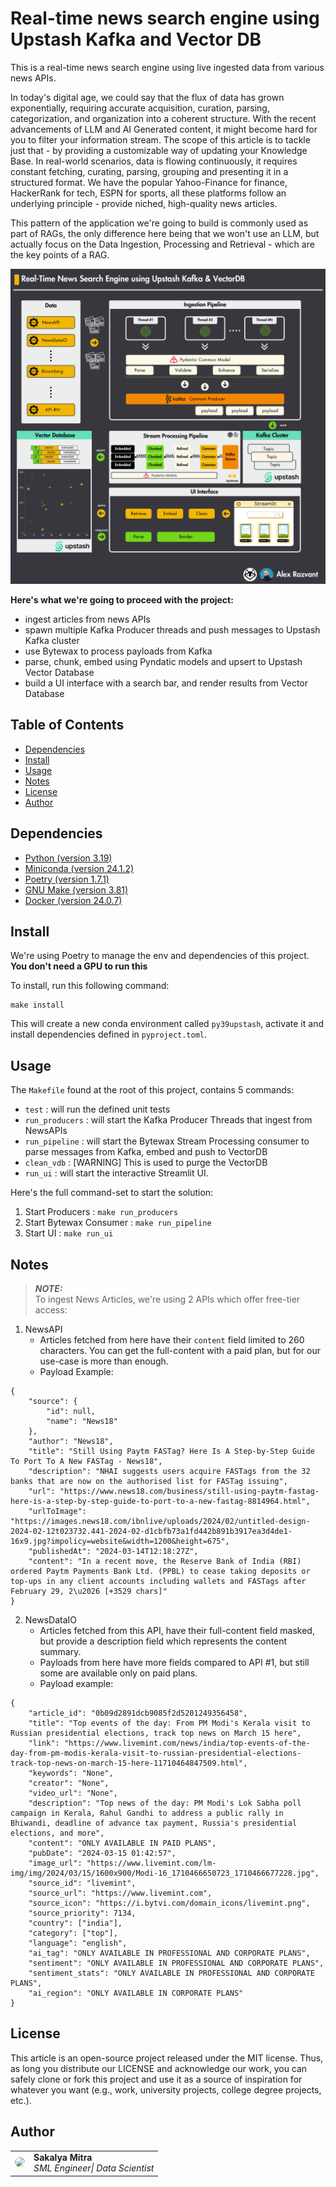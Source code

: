 # Real-time news search engine using Upstash Kafka and Vector DB

This is a real-time news search engine using live ingested data from various news APIs.

In today's digital age, we could say that the flux of data has grown exponentially, requiring accurate acquisition, curation, parsing, categorization, and organization into a coherent structure. With the recent advancements of LLM and AI Generated content, it might become hard for you to filter your information stream. The scope of this article is to tackle just that - by providing a customizable way of updating your Knowledge Base. In real-world scenarios, data is flowing continuously, it requires constant fetching, curating, parsing, grouping and presenting it in a structured format.
We have the popular Yahoo-Finance for finance, HackerRank for tech, ESPN for sports, all these platforms follow an underlying principle - provide niched, high-quality news articles.

This pattern of the application we're going to build is commonly used as part of RAGs, the only difference here being that we won't use an LLM, but actually focus on the Data Ingestion, Processing and Retrieval  - which are the key points of a RAG. 


![Architecture](./media/upstash_news_search_engine_system_architecture.png)

<b>Here's what we're going to proceed with the project: </b>
- ingest articles from news APIs
- spawn multiple Kafka Producer threads and push messages to Upstash Kafka cluster
- use Bytewax to process payloads from Kafka
- parse, chunk, embed using Pyndatic models and upsert to Upstash Vector Database
- build a UI interface with a search bar, and render results from Vector Database

## Table of Contents

- [Dependencies](#dependencies)
- [Install](#install)
- [Usage](#usage)
- [Notes](#notes)
- [License](#license)
- [Author](#contributors)


## Dependencies

- [Python (version 3.19)](https://www.python.org/downloads/)
- [Miniconda (version 24.1.2)](https://docs.anaconda.com/free/miniconda/index.html)
- [Poetry (version 1.7.1)](https://python-poetry.org/)
- [GNU Make (version 3.81)](https://www.gnu.org/software/make/)
- [Docker (version 24.0.7)](https://www.docker.com/)



## Install
We're using Poetry to manage the env and dependencies of this project.
<b> You don't need a GPU to run this </b>

To install, run this following command:
```shell
make install
```
This will create a new conda environment called `py39upstash`, activate it and install dependencies defined in `pyproject.toml`.

## Usage
The `Makefile` found at the root of this project, contains 5 commands:
- `test` : will run the defined unit tests
- `run_producers` : will start the Kafka Producer Threads that ingest from NewsAPIs
- `run_pipeline`  : will start the Bytewax Stream Processing consumer to parse messages from Kafka, embed and push to VectorDB
- `clean_vdb`     : [WARNING] This is used to purge the VectorDB
- `run_ui`        : will start the interactive Streamlit UI.

Here's the full command-set to start the solution:
1. Start Producers          : `make run_producers`
2. Start Bytewax Consumer   : `make run_pipeline`
3. Start UI                 : `make run_ui`

## Notes

> **_NOTE:_**  
> To ingest News Articles, we're using 2 APIs which offer free-tier access:
1. NewsAPI
    - Articles fetched from here have their `content` field limited to 260 characters. You can get the full-content with a paid plan, but for our use-case is more than enough.
    - Payload Example:
```
{
    "source": {
        "id": null,
        "name": "News18"
    },
    "author": "News18",
    "title": "Still Using Paytm FASTag? Here Is A Step-by-Step Guide To Port To A New FASTag - News18",
    "description": "NHAI suggests users acquire FASTags from the 32 banks that are now on the authorised list for FASTag issuing",
    "url": "https://www.news18.com/business/still-using-paytm-fastag-here-is-a-step-by-step-guide-to-port-to-a-new-fastag-8814964.html",
    "urlToImage": "https://images.news18.com/ibnlive/uploads/2024/02/untitled-design-2024-02-12t023732.441-2024-02-d1cbfb73a1fd442b891b3917ea3d4de1-16x9.jpg?impolicy=website&width=1200&height=675",
    "publishedAt": "2024-03-14T12:18:27Z",
    "content": "In a recent move, the Reserve Bank of India (RBI) ordered Paytm Payments Bank Ltd. (PPBL) to cease taking deposits or top-ups in any client accounts including wallets and FASTags after February 29, 2\u2026 [+3529 chars]"
}
```
2. NewsDataIO
    - Articles fetched from this API, have their full-content field masked, but provide a description field which represents the content summary.
    - Payloads from here have more fields compared to API #1, but still some are available only on paid plans.
    - Payload example:
```
{   
    "article_id": "0b09d2891dcb9085f2d5201249356458", 
    "title": "Top events of the day: From PM Modi's Kerala visit to Russian presidential elections, track top news on March 15 here", 
    "link": "https://www.livemint.com/news/india/top-events-of-the-day-from-pm-modis-kerala-visit-to-russian-presidential-elections-track-top-news-on-march-15-here-11710464847509.html",
    "keywords": "None", 
    "creator": "None", 
    "video_url": "None", 
    "description": "Top news of the day: PM Modi's Lok Sabha poll campaign in Kerala, Rahul Gandhi to address a public rally in Bhiwandi, deadline of advance tax payment, Russia's presidential elections, and more", 
    "content": "ONLY AVAILABLE IN PAID PLANS",
    "pubDate": "2024-03-15 01:42:57", 
    "image_url": "https://www.livemint.com/lm-img/img/2024/03/15/1600x900/Modi-16_1710466650723_1710466677228.jpg", 
    "source_id": "livemint", 
    "source_url": "https://www.livemint.com", 
    "source_icon": "https://i.bytvi.com/domain_icons/livemint.png", 
    "source_priority": 7134, 
    "country": ["india"], 
    "category": ["top"], 
    "language": "english", 
    "ai_tag": "ONLY AVAILABLE IN PROFESSIONAL AND CORPORATE PLANS", 
    "sentiment": "ONLY AVAILABLE IN PROFESSIONAL AND CORPORATE PLANS", 
    "sentiment_stats": "ONLY AVAILABLE IN PROFESSIONAL AND CORPORATE PLANS", 
    "ai_region": "ONLY AVAILABLE IN CORPORATE PLANS"
}
```

## License

This article is an open-source project released under the MIT license. Thus, as long you distribute our LICENSE and acknowledge our work, you can safely clone or fork this project and use it as a source of inspiration for whatever you want (e.g., work, university projects, college degree projects, etc.).


## Author

<table>
  <tr>
    <td><a href="https://github.com/Sakalya100" target="_blank"><img src="https://github.com/Sakalya100.png" width="100" style="border-radius:50%;"/></a></td>
    <td>
      <strong>Sakalya Mitra</strong><br />
      <i>SML Engineer| Data Scientist</i>
    </td>
  </tr>
</table>

